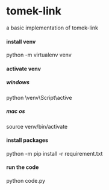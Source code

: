 # tomek-link
a basic implementation of tomek-link



#### install venv
python -m virtualenv venv

#### activate venv
##### windows
python \venv\Script\active

##### mac os 
source venv/bin/activate

#### install packages
python -m pip install -r requirement.txt


#### run the code 
python code.py